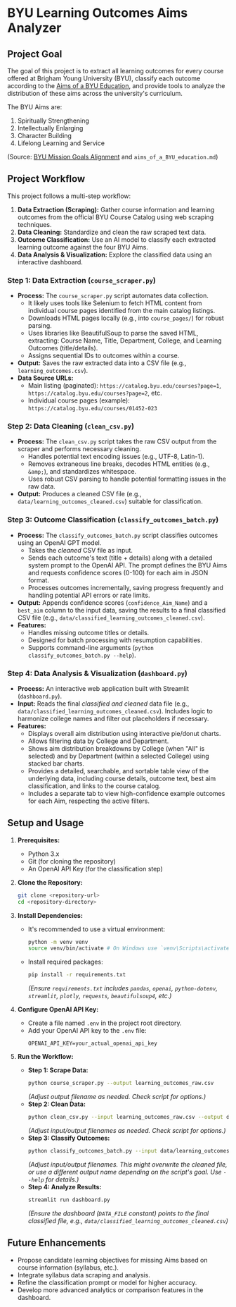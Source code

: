 # BYU Learning Outcomes Aims Analyzer

## Project Goal

The goal of this project is to extract all learning outcomes for every course offered at Brigham Young University (BYU), classify each outcome according to the [Aims of a BYU Education](aims_of_a_BYU_education.md), and provide tools to analyze the distribution of these aims across the university's curriculum.

The BYU Aims are:
1.  Spiritually Strengthening
2.  Intellectually Enlarging
3.  Character Building
4.  Lifelong Learning and Service

(Source: [BYU Mission Goals Alignment](https://sites.lib.byu.edu/internal/naslo/docs/missionGoalsAlignment.pdf) and `aims_of_a_BYU_education.md`)

## Project Workflow

This project follows a multi-step workflow:

1.  **Data Extraction (Scraping):** Gather course information and learning outcomes from the official BYU Course Catalog using web scraping techniques.
2.  **Data Cleaning:** Standardize and clean the raw scraped text data.
3.  **Outcome Classification:** Use an AI model to classify each extracted learning outcome against the four BYU Aims.
4.  **Data Analysis & Visualization:** Explore the classified data using an interactive dashboard.

### Step 1: Data Extraction (`course_scraper.py`)

*   **Process:** The `course_scraper.py` script automates data collection.
    *   It likely uses tools like Selenium to fetch HTML content from individual course pages identified from the main catalog listings.
    *   Downloads HTML pages locally (e.g., into `course_pages/`) for robust parsing.
    *   Uses libraries like BeautifulSoup to parse the saved HTML, extracting: Course Name, Title, Department, College, and Learning Outcomes (title/details).
    *   Assigns sequential IDs to outcomes within a course.
*   **Output:** Saves the raw extracted data into a CSV file (e.g., `learning_outcomes.csv`).
*   **Data Source URLs:**
    *   Main listing (paginated): `https://catalog.byu.edu/courses?page=1`, `https://catalog.byu.edu/courses?page=2`, etc.
    *   Individual course pages (example): `https://catalog.byu.edu/courses/01452-023`

### Step 2: Data Cleaning (`clean_csv.py`)

*   **Process:** The `clean_csv.py` script takes the raw CSV output from the scraper and performs necessary cleaning.
    *   Handles potential text encoding issues (e.g., UTF-8, Latin-1).
    *   Removes extraneous line breaks, decodes HTML entities (e.g., `&amp;`), and standardizes whitespace.
    *   Uses robust CSV parsing to handle potential formatting issues in the raw data.
*   **Output:** Produces a cleaned CSV file (e.g., `data/learning_outcomes_cleaned.csv`) suitable for classification.

### Step 3: Outcome Classification (`classify_outcomes_batch.py`)

*   **Process:** The `classify_outcomes_batch.py` script classifies outcomes using an OpenAI GPT model.
    *   Takes the *cleaned* CSV file as input.
    *   Sends each outcome's text (title + details) along with a detailed system prompt to the OpenAI API. The prompt defines the BYU Aims and requests confidence scores (0-100) for each aim in JSON format.
    *   Processes outcomes incrementally, saving progress frequently and handling potential API errors or rate limits.
*   **Output:** Appends confidence scores (`confidence_Aim_Name`) and a `best_aim` column to the input data, saving the results to a final classified CSV file (e.g., `data/classified_learning_outcomes_cleaned.csv`).
*   **Features:**
    *   Handles missing outcome titles or details.
    *   Designed for batch processing with resumption capabilities.
    *   Supports command-line arguments (`python classify_outcomes_batch.py --help`).

### Step 4: Data Analysis & Visualization (`dashboard.py`)

*   **Process:** An interactive web application built with Streamlit (`dashboard.py`).
*   **Input:** Reads the final *classified and cleaned* data file (e.g., `data/classified_learning_outcomes_cleaned.csv`). Includes logic to harmonize college names and filter out placeholders if necessary.
*   **Features:**
    *   Displays overall aim distribution using interactive pie/donut charts.
    *   Allows filtering data by College and Department.
    *   Shows aim distribution breakdowns by College (when "All" is selected) and by Department (within a selected College) using stacked bar charts.
    *   Provides a detailed, searchable, and sortable table view of the underlying data, including course details, outcome text, best aim classification, and links to the course catalog.
    *   Includes a separate tab to view high-confidence example outcomes for each Aim, respecting the active filters.

## Setup and Usage

1.  **Prerequisites:**
    *   Python 3.x
    *   Git (for cloning the repository)
    *   An OpenAI API Key (for the classification step)

2.  **Clone the Repository:**
    ```bash
    git clone <repository-url>
    cd <repository-directory>
    ```

3.  **Install Dependencies:**
    *   It's recommended to use a virtual environment:
        ```bash
        python -m venv venv
        source venv/bin/activate # On Windows use `venv\Scripts\activate`
        ```
    *   Install required packages:
        ```bash
        pip install -r requirements.txt
        ```
        *(Ensure `requirements.txt` includes `pandas`, `openai`, `python-dotenv`, `streamlit`, `plotly`, `requests`, `beautifulsoup4`, etc.)*

4.  **Configure OpenAI API Key:**
    *   Create a file named `.env` in the project root directory.
    *   Add your OpenAI API key to the `.env` file:
        ```
        OPENAI_API_KEY=your_actual_openai_api_key
        ```

5.  **Run the Workflow:**
    *   **Step 1: Scrape Data:**
        ```bash
        python course_scraper.py --output learning_outcomes_raw.csv
        ```
        *(Adjust output filename as needed. Check script for options.)*
    *   **Step 2: Clean Data:**
        ```bash
        python clean_csv.py --input learning_outcomes_raw.csv --output data/learning_outcomes_cleaned.csv
        ```
        *(Adjust input/output filenames as needed. Check script for options.)*
    *   **Step 3: Classify Outcomes:**
        ```bash
        python classify_outcomes_batch.py --input data/learning_outcomes_cleaned.csv --output data/classified_learning_outcomes_cleaned.csv
        ```
        *(Adjust input/output filenames. This might overwrite the cleaned file, or use a different output name depending on the script's goal. Use `--help` for details.)*
    *   **Step 4: Analyze Results:**
        ```bash
        streamlit run dashboard.py
        ```
        *(Ensure the dashboard (`DATA_FILE` constant) points to the final classified file, e.g., `data/classified_learning_outcomes_cleaned.csv`)*

## Future Enhancements

*   Propose candidate learning objectives for missing Aims based on course information (syllabus, etc.).
*   Integrate syllabus data scraping and analysis.
*   Refine the classification prompt or model for higher accuracy.
*   Develop more advanced analytics or comparison features in the dashboard.